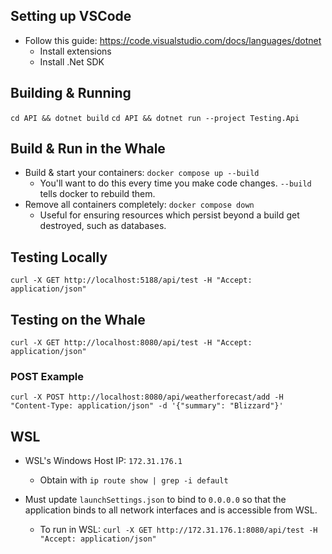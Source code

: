 ## Setting up VSCode 
* Follow this guide: https://code.visualstudio.com/docs/languages/dotnet
    * Install extensions 
    * Install .Net SDK

## Building & Running
`cd API && dotnet build`
`cd API && dotnet run --project Testing.Api`

## Build & Run in the Whale
* Build & start your containers: `docker compose up --build`
    * You'll want to do this every time you make code changes. `--build` tells docker to rebuild them. 
* Remove all containers completely: `docker compose down`
    * Useful for ensuring resources which persist beyond a build get destroyed, such as databases.

## Testing Locally
`curl -X GET http://localhost:5188/api/test -H "Accept: application/json"`

## Testing on the Whale
`curl -X GET http://localhost:8080/api/test -H "Accept: application/json"`

### POST Example
`curl -X POST http://localhost:8080/api/weatherforecast/add -H "Content-Type: application/json" -d '{"summary": "Blizzard"}'`


## WSL 
* WSL's Windows Host IP: `172.31.176.1`
    * Obtain with `ip route show | grep -i default`

* Must update `launchSettings.json` to bind to `0.0.0.0` so that the application binds to all network interfaces and is accessible from WSL. 
    * To run in WSL: `curl -X GET http://172.31.176.1:8080/api/test -H "Accept: application/json"`
